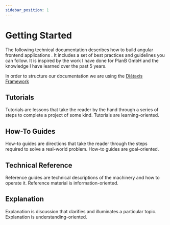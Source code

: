 ```yaml
---
sidebar_position: 1
---
```


# Getting Started
The following technical documentation describes how to build angular frontend applications . It includes a set of best practices and guidelines you can follow. It is inspired by the work I have done for PlanB GmbH and the knowledge I have learned over the past 5 years.

In order to structure our documentation we are using the [Diátaxis Framework](https://diataxis.fr/)

## Tutorials

Tutorials are lessons that take the reader by the hand through a series of steps to complete a project of some kind. Tutorials are learning-oriented.

## How-To Guides

How-to guides are directions that take the reader through the steps required to solve a real-world problem. How-to guides are goal-oriented.

## Technical Reference

Reference guides are technical descriptions of the machinery and how to operate it. Reference material is information-oriented.

## Explanation

Explanation is discussion that clarifies and illuminates a particular topic. Explanation is understanding-oriented.